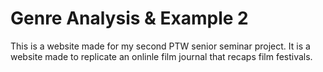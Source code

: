 # Genre Analysis & Example 2
This is a website made for my second PTW senior seminar project. It is a website made to replicate an onlinle film journal that recaps film festivals.
